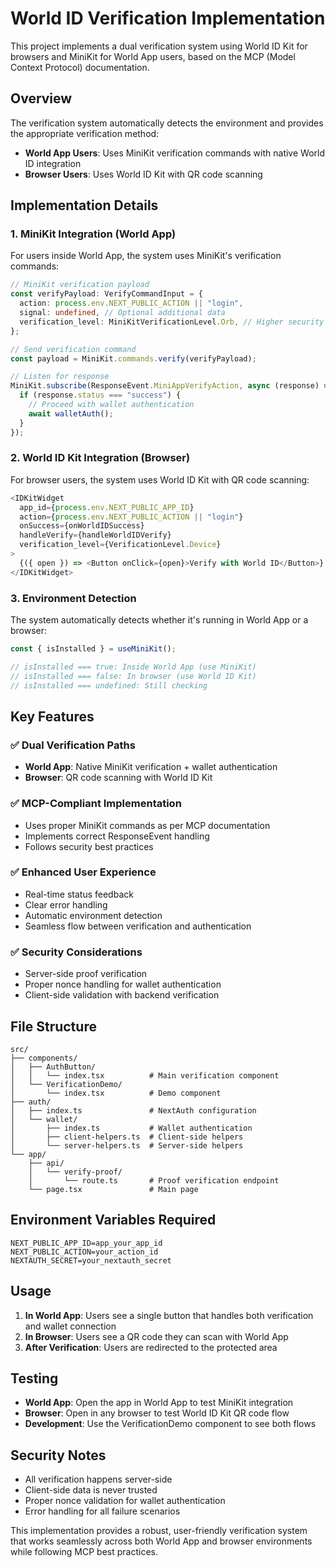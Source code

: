 # World ID Verification Implementation

This project implements a dual verification system using World ID Kit for browsers and MiniKit for World App users, based on the MCP (Model Context Protocol) documentation.

## Overview

The verification system automatically detects the environment and provides the appropriate verification method:

- **World App Users**: Uses MiniKit verification commands with native World ID integration
- **Browser Users**: Uses World ID Kit with QR code scanning

## Implementation Details

### 1. MiniKit Integration (World App)

For users inside World App, the system uses MiniKit's verification commands:

```typescript
// MiniKit verification payload
const verifyPayload: VerifyCommandInput = {
  action: process.env.NEXT_PUBLIC_ACTION || "login",
  signal: undefined, // Optional additional data
  verification_level: MiniKitVerificationLevel.Orb, // Higher security
};

// Send verification command
const payload = MiniKit.commands.verify(verifyPayload);

// Listen for response
MiniKit.subscribe(ResponseEvent.MiniAppVerifyAction, async (response) => {
  if (response.status === "success") {
    // Proceed with wallet authentication
    await walletAuth();
  }
});
```

### 2. World ID Kit Integration (Browser)

For browser users, the system uses World ID Kit with QR code scanning:

```typescript
<IDKitWidget
  app_id={process.env.NEXT_PUBLIC_APP_ID}
  action={process.env.NEXT_PUBLIC_ACTION || "login"}
  onSuccess={onWorldIDSuccess}
  handleVerify={handleWorldIDVerify}
  verification_level={VerificationLevel.Device}
>
  {({ open }) => <Button onClick={open}>Verify with World ID</Button>}
</IDKitWidget>
```

### 3. Environment Detection

The system automatically detects whether it's running in World App or a browser:

```typescript
const { isInstalled } = useMiniKit();

// isInstalled === true: Inside World App (use MiniKit)
// isInstalled === false: In browser (use World ID Kit)
// isInstalled === undefined: Still checking
```

## Key Features

### ✅ Dual Verification Paths

- **World App**: Native MiniKit verification + wallet authentication
- **Browser**: QR code scanning with World ID Kit

### ✅ MCP-Compliant Implementation

- Uses proper MiniKit commands as per MCP documentation
- Implements correct ResponseEvent handling
- Follows security best practices

### ✅ Enhanced User Experience

- Real-time status feedback
- Clear error handling
- Automatic environment detection
- Seamless flow between verification and authentication

### ✅ Security Considerations

- Server-side proof verification
- Proper nonce handling for wallet authentication
- Client-side validation with backend verification

## File Structure

```
src/
├── components/
│   ├── AuthButton/
│   │   └── index.tsx          # Main verification component
│   └── VerificationDemo/
│       └── index.tsx          # Demo component
├── auth/
│   ├── index.ts               # NextAuth configuration
│   └── wallet/
│       ├── index.ts           # Wallet authentication
│       ├── client-helpers.ts  # Client-side helpers
│       └── server-helpers.ts  # Server-side helpers
└── app/
    ├── api/
    │   └── verify-proof/
    │       └── route.ts       # Proof verification endpoint
    └── page.tsx               # Main page
```

## Environment Variables Required

```env
NEXT_PUBLIC_APP_ID=app_your_app_id
NEXT_PUBLIC_ACTION=your_action_id
NEXTAUTH_SECRET=your_nextauth_secret
```

## Usage

1. **In World App**: Users see a single button that handles both verification and wallet connection
2. **In Browser**: Users see a QR code they can scan with World App
3. **After Verification**: Users are redirected to the protected area

## Testing

- **World App**: Open the app in World App to test MiniKit integration
- **Browser**: Open in any browser to test World ID Kit QR code flow
- **Development**: Use the VerificationDemo component to see both flows

## Security Notes

- All verification happens server-side
- Client-side data is never trusted
- Proper nonce validation for wallet authentication
- Error handling for all failure scenarios

This implementation provides a robust, user-friendly verification system that works seamlessly across both World App and browser environments while following MCP best practices.
